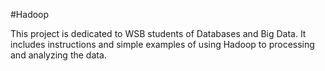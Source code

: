 #Hadoop

This project is dedicated to WSB students of Databases and Big Data.
It includes instructions and simple examples of using Hadoop to processing and analyzing the data.